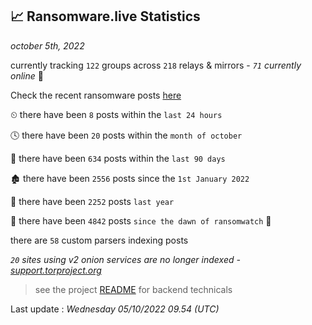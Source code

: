 
## 📈 Ransomware.live Statistics
_october 5th, 2022_

currently tracking `122` groups across `218` relays & mirrors - _`71` currently online_ 📡

Check the recent ransomware posts [here](https://www.ransomware.live/#/recentposts)


⏲ there have been `8` posts within the `last 24 hours`

🕓 there have been `20` posts within the `month of october`

📅 there have been `634` posts within the `last 90 days`

🏚 there have been `2556` posts since the `1st January 2022`

🚀 there have been `2252` posts `last year`

🦕 there have been `4842` posts `since the dawn of ransomwatch` 🐣

there are `58` custom parsers indexing posts

_`20` sites using v2 onion services are no longer indexed - [support.torproject.org](https://support.torproject.org/onionservices/v2-deprecation/)_

> see the project [README](https://github.com/jmousqueton/ransomwatch#readme) for backend technicals



Last update : _Wednesday 05/10/2022 09.54 (UTC)_

